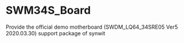 # SWM34S_Board
Provide the official demo motherboard (SWDM_LQ64_34SRE05 Ver5 2020.03.30) support package of synwit
